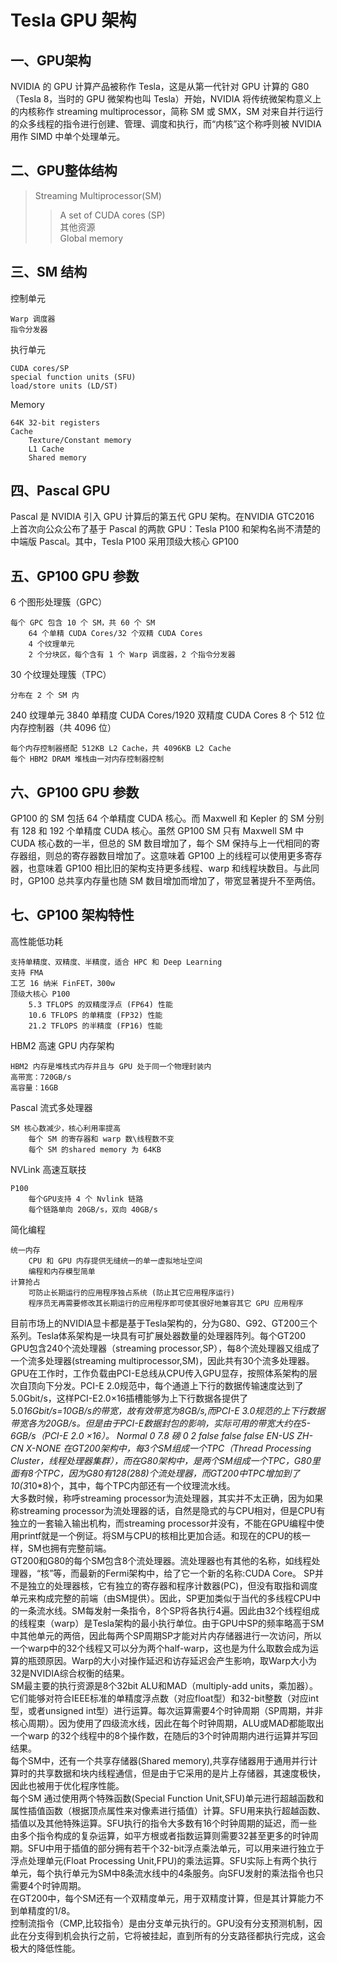 Tesla GPU 架构
===

一、GPU架构
---

NVIDIA 的 GPU 计算产品被称作 Tesla，这是从第一代针对 GPU 计算的 G80（Tesla 8，当时的 GPU 微架构也叫 Tesla）开始，NVIDIA 将传统微架构意义上的内核称作 streaming multiprocessor，简称 SM 或 SMX，SM 对来自并行运行的众多线程的指令进行创建、管理、调度和执行，而“内核”这个称呼则被 NVIDIA 用作 SIMD 中单个处理单元。<br>

二、GPU整体结构
---

>Streaming Multiprocessor(SM) 
>>A set of CUDA cores (SP)<br>
>>其他资源<br>
>Global memory


三、SM 结构
---

控制单元

    Warp 调度器
    指令分发器

执行单元

    CUDA cores/SP
    special function units (SFU)
    load/store units (LD/ST)

Memory

    64K 32-bit registers
    Cache
        Texture/Constant memory
        L1 Cache
        Shared memory

四、Pascal GPU
---

Pascal 是 NVIDIA 引入 GPU 计算后的第五代 GPU 架构。在NVIDIA GTC2016 上首次向公众公布了基于 Pascal 的两款 GPU：Tesla P100 和架构名尚不清楚的中端版 Pascal。其中，Tesla P100 采用顶级大核心 GP100 <br>

五、GP100 GPU 参数
---

6 个图形处理簇（GPC）

    每个 GPC 包含 10 个 SM，共 60 个 SM
        64 个单精 CUDA Cores/32 个双精 CUDA Cores
        4 个纹理单元
        2 个分块区，每个含有 1 个 Warp 调度器，2 个指令分发器

30 个纹理处理簇（TPC）

    分布在 2 个 SM 内

240 纹理单元
3840 单精度 CUDA Cores/1920 双精度 CUDA Cores
8 个 512 位内存控制器（共 4096 位）

    每个内存控制器搭配 512KB L2 Cache，共 4096KB L2 Cache
    每个 HBM2 DRAM 堆栈由一对内存控制器控制


六、GP100 GPU 参数
---

GP100 的 SM 包括 64 个单精度 CUDA 核心。而 Maxwell 和 Kepler 的 SM 分别有 128 和 192 个单精度 CUDA 核心。虽然 GP100 SM 只有 Maxwell SM 中 CUDA 核心数的一半，但总的 SM 数目增加了，每个 SM 保持与上一代相同的寄存器组，则总的寄存器数目增加了。这意味着 GP100 上的线程可以使用更多寄存器，也意味着 GP100 相比旧的架构支持更多线程、warp 和线程块数目。与此同时，GP100 总共享内存量也随 SM 数目增加而增加了，带宽显著提升不至两倍。<br>

七、GP100 架构特性
---

高性能低功耗

    支持单精度、双精度、半精度，适合 HPC 和 Deep Learning
    支持 FMA
    工艺 16 纳米 FinFET，300w
    顶级大核心 P100
        5.3 TFLOPS 的双精度浮点 (FP64) 性能
        10.6 TFLOPS 的单精度 (FP32) 性能
        21.2 TFLOPS 的半精度 (FP16) 性能 

HBM2 高速 GPU 内存架构

    HBM2 内存是堆栈式内存并且与 GPU 处于同一个物理封装内
    高带宽：720GB/s
    高容量：16GB

Pascal 流式多处理器

    SM 核心数减少，核心利用率提高
        每个 SM 的寄存器和 warp 数\线程数不变
        每个 SM 的shared memory 为 64KB

NVLink 高速互联技

    P100
        每个GPU支持 4 个 Nvlink 链路
        每个链路单向 20GB/s，双向 40GB/s

简化编程

    统一内存
        CPU 和 GPU 内存提供无缝统一的单一虚拟地址空间
        编程和内存模型简单
    计算抢占
        可防止长期运行的应用程序独占系统 (防止其它应用程序运行)
        程序员无再需要修改其长期运行的应用程序即可使其很好地兼容其它 GPU 应用程序

目前市场上的NVIDIA显卡都是基于Tesla架构的，分为G80、G92、GT200三个系列。Tesla体系架构是一块具有可扩展处器数量的处理器阵列。每个GT200 GPU包含240个流处理器（streaming processor,SP），每8个流处理器又组成了一个流多处理器(streaming multiprocessor,SM)，因此共有30个流多处理器。GPU在工作时，工作负载由PCI-E总线从CPU传入GPU显存，按照体系架构的层次自顶向下分发。PCI-E 2.0规范中，每个通道上下行的数据传输速度达到了5.0Gbit/s，这样PCI-E2.0×16插槽能够为上下行数据各提供了5.0*16Gbit/s=10GB/s的带宽，故有效带宽为8GB/s,而PCI-E 3.0规范的上下行数据带宽各为20GB/s。但是由于PCI-E数据封包的影响，实际可用的带宽大约在5-6GB/s（PCI-E 2.0 ×16）。 Normal 0 7.8 磅 0 2 false false false EN-US ZH-CN X-NONE
在GT200架构中，每3个SM组成一个TPC（Thread Processing Cluster，线程处理器集群），而在G80架构中，是两个SM组成一个TPC，G80里面有8个TPC，因为G80有128(2*8*8)个流处理器，而GT200中TPC增加到了10(3*10*8)个，其中，每个TPC内部还有一个纹理流水线。<br>
大多数时候，称呼streaming processor为流处理器，其实并不太正确，因为如果称streaming processor为流处理器的话，自然是隐式的与CPU相对，但是CPU有独立的一套输入输出机构，而streaming processor并没有，不能在GPU编程中使用printf就是一个例证。将SM与CPU的核相比更加合适。和现在的CPU的核一样，SM也拥有完整前端。<br>
GT200和G80的每个SM包含8个流处理器。流处理器也有其他的名称，如线程处理器，“核”等，而最新的Fermi架构中，给了它一个新的名称:CUDA Core。 SP并不是独立的处理器核，它有独立的寄存器和程序计数器(PC)，但没有取指和调度单元来构成完整的前端（由SM提供）。因此，SP更加类似于当代的多线程CPU中的一条流水线。SM每发射一条指令，8个SP将各执行4遍。因此由32个线程组成的线程束（warp）是Tesla架构的最小执行单位。由于GPU中SP的频率略高于SM中其他单元的两倍，因此每两个SP周期SP才能对片内存储器进行一次访问，所以一个warp中的32个线程又可以分为两个half-warp，这也是为什么取数会成为运算的瓶颈原因。Warp的大小对操作延迟和访存延迟会产生影响，取Warp大小为32是NVIDIA综合权衡的结果。<br>
SM最主要的执行资源是8个32bit ALU和MAD（multiply-add units，乘加器）。它们能够对符合IEEE标准的单精度浮点数（对应float型）和32-bit整数（对应int型，或者unsigned int型）进行运算。每次运算需要4个时钟周期（SP周期，并非核心周期）。因为使用了四级流水线，因此在每个时钟周期，ALU或MAD都能取出一个warp 的32个线程中的8个操作数，在随后的3个时钟周期内进行运算并写回结果。<br>
每个SM中，还有一个共享存储器(Shared memory),共享存储器用于通用并行计算时的共享数据和块内线程通信，但是由于它采用的是片上存储器，其速度极快，因此也被用于优化程序性能。<br>
每个SM 通过使用两个特殊函数(Special Function Unit,SFU)单元进行超越函数和属性插值函数（根据顶点属性来对像素进行插值）计算。SFU用来执行超越函数、插值以及其他特殊运算。SFU执行的指令大多数有16个时钟周期的延迟，而一些由多个指令构成的复杂运算，如平方根或者指数运算则需要32甚至更多的时钟周期。SFU中用于插值的部分拥有若干个32-bit浮点乘法单元，可以用来进行独立于浮点处理单元(Float Processing Unit,FPU)的乘法运算。SFU实际上有两个执行单元，每个执行单元为SM中8条流水线中的4条服务。向SFU发射的乘法指令也只需要4个时钟周期。<br>
在GT200中，每个SM还有一个双精度单元，用于双精度计算，但是其计算能力不到单精度的1/8。<br>
控制流指令（CMP,比较指令）是由分支单元执行的。GPU没有分支预测机制，因此在分支得到机会执行之前，它将被挂起，直到所有的分支路径都执行完成，这会极大的降低性能。<br>
